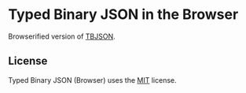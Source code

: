 # Typed Binary JSON in the Browser

Browserified version of [TBJSON](https://www.npmjs.com/package/typed-binary-json).

## License

Typed Binary JSON (Browser) uses the [MIT](https://opensource.org/licenses/MIT) license.